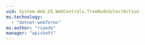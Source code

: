 ```yaml
---
uid: System.Web.UI.WebControls.TreeNodeSelectAction
ms.technology: 
  - "dotnet-webforms"
ms.author: "riande"
manager: "wpickett"
---
```

